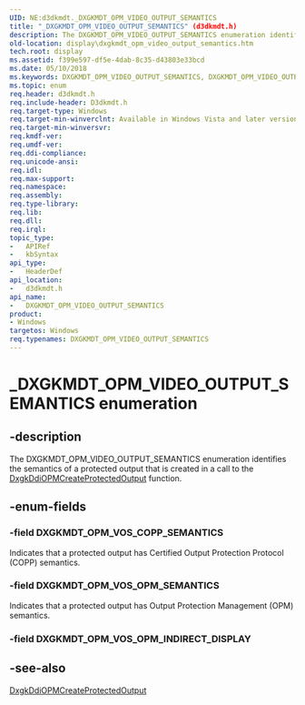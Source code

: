 ```yaml
---
UID: NE:d3dkmdt._DXGKMDT_OPM_VIDEO_OUTPUT_SEMANTICS
title: "_DXGKMDT_OPM_VIDEO_OUTPUT_SEMANTICS" (d3dkmdt.h)
description: The DXGKMDT_OPM_VIDEO_OUTPUT_SEMANTICS enumeration identifies the semantics of a protected output that is created in a call to the DxgkDdiOPMCreateProtectedOutput function.
old-location: display\dxgkmdt_opm_video_output_semantics.htm
tech.root: display
ms.assetid: f399e597-df5e-4dab-8c35-d43803e33bcd
ms.date: 05/10/2018
ms.keywords: DXGKMDT_OPM_VIDEO_OUTPUT_SEMANTICS, DXGKMDT_OPM_VIDEO_OUTPUT_SEMANTICS enumeration [Display Devices], DXGKMDT_OPM_VOS_COPP_SEMANTICS, DXGKMDT_OPM_VOS_OPM_SEMANTICS, DmEnums_246674bf-9e12-47c0-ab28-54c09d25fc43.xml, _DXGKMDT_OPM_VIDEO_OUTPUT_SEMANTICS, d3dkmdt/DXGKMDT_OPM_VIDEO_OUTPUT_SEMANTICS, d3dkmdt/DXGKMDT_OPM_VOS_COPP_SEMANTICS, d3dkmdt/DXGKMDT_OPM_VOS_OPM_SEMANTICS, display.dxgkmdt_opm_video_output_semantics
ms.topic: enum
req.header: d3dkmdt.h
req.include-header: D3dkmdt.h
req.target-type: Windows
req.target-min-winverclnt: Available in Windows Vista and later versions of the Windows operating systems.
req.target-min-winversvr: 
req.kmdf-ver: 
req.umdf-ver: 
req.ddi-compliance: 
req.unicode-ansi: 
req.idl: 
req.max-support: 
req.namespace: 
req.assembly: 
req.type-library: 
req.lib: 
req.dll: 
req.irql: 
topic_type:
-	APIRef
-	kbSyntax
api_type:
-	HeaderDef
api_location:
-	d3dkmdt.h
api_name:
-	DXGKMDT_OPM_VIDEO_OUTPUT_SEMANTICS
product:
- Windows
targetos: Windows
req.typenames: DXGKMDT_OPM_VIDEO_OUTPUT_SEMANTICS
---
```


# _DXGKMDT_OPM_VIDEO_OUTPUT_SEMANTICS enumeration


## -description


The DXGKMDT_OPM_VIDEO_OUTPUT_SEMANTICS enumeration identifies the semantics of a protected output that is created in a call to the <a href="https://msdn.microsoft.com/8143732e-cef6-49f1-9b20-db6b6ee073e6">DxgkDdiOPMCreateProtectedOutput</a> function. 


## -enum-fields




### -field DXGKMDT_OPM_VOS_COPP_SEMANTICS

Indicates that a protected output has Certified Output Protection Protocol (COPP) semantics. 


### -field DXGKMDT_OPM_VOS_OPM_SEMANTICS

Indicates that a protected output has Output Protection Management (OPM) semantics. 


### -field DXGKMDT_OPM_VOS_OPM_INDIRECT_DISPLAY




## -see-also




<a href="https://msdn.microsoft.com/8143732e-cef6-49f1-9b20-db6b6ee073e6">DxgkDdiOPMCreateProtectedOutput</a>
 

 

